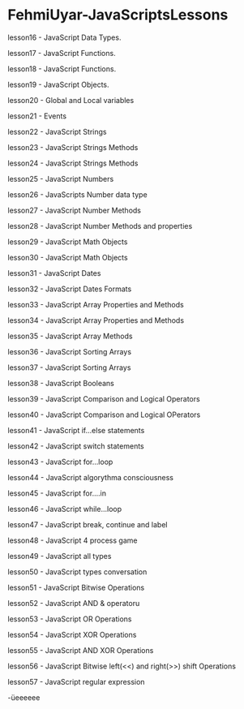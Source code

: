 # FehmiUyar-JavaScriptsLessons

lesson16 - JavaScript Data Types.

lesson17 - JavaScript Functions.

lesson18 - JavaScript Functions.

lesson19 - JavaScript Objects.

lesson20 - Global and Local variables

lesson21 - Events

lesson22 - JavaScript Strings

lesson23 - JavaScript Strings Methods

lesson24 - JavaScript Strings Methods

lesson25 - JavaScript Numbers

lesson26 - JavaScripts Number data type

lesson27 - JavaScript Number Methods

lesson28 - JavaScript Number Methods and properties

lesson29 - JavaScript Math Objects

lesson30 - JavaScript Math Objects

lesson31 - JavaScript Dates

lesson32 - JavaScript Dates Formats

lesson33 - JavaScript Array Properties and
           Methods

lesson34 - JavaScript Array Properties and 
           Methods

lesson35 - JavaScript Array Methods   

lesson36 - JavaScript Sorting Arrays  

lesson37 - JavaScript Sorting Arrays    

lesson38 - JavaScript Booleans

lesson39 - JavaScript Comparison and Logical Operators

lesson40 - JavaScript Comparison and Logical OPerators 

lesson41 - JavaScript if...else statements 

lesson42 - JavaScript switch statements

lesson43 - JavaScript for...loop

lesson44 - JavaScript algorythma consciousness

lesson45 - JavaScript for....in 

lesson46 - JavaScript  while...loop

lesson47 - JavaScript break, continue and label

lesson48 - JavaScript 4 process game

lesson49 - JavaScript all types

lesson50 - JavaScript types conversation

lesson51 - JavaScript  Bitwise Operations

lesson52 - JavaScript  AND & operatoru 

lesson53 - JavaScript  OR Operations

lesson54 - JavaScript  XOR Operations  

lesson55 - JavaScript  AND XOR Operations  

lesson56 - JavaScript  Bitwise left(<<) and right(>>) shift Operations

lesson57 - JavaScript regular expression 














-üeeeeee